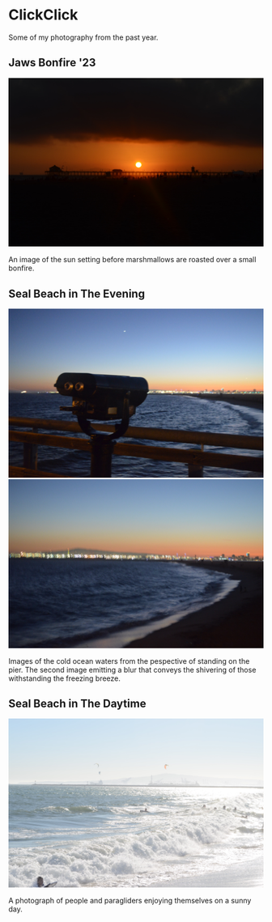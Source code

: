 # ClickClick
Some of my photography from the past year. 

<html>
  <body>
    <h2> Jaws Bonfire '23 </h2>
    <img src="Darkest.JPG">
    <p>
      An image of the sun setting before marshmallows are roasted over a small bonfire. 
    </p>
   <h2> Seal Beach in The Evening </h2>
    <img src="Second Darkest.JPG">
    <img src="Third Darkest.JPG">
    <p>
      Images of the cold ocean waters from the pespective of standing on the pier. The second image emitting a blur that conveys the shivering of those withstanding the freezing breeze. 
    </p> 
    <h2> Seal Beach in The Daytime </h2>
    <img src="Lightest.JPG">
    <p>
      A photograph of people and paragliders enjoying themselves on a sunny day. 
    </p>
  </body>
</html>
